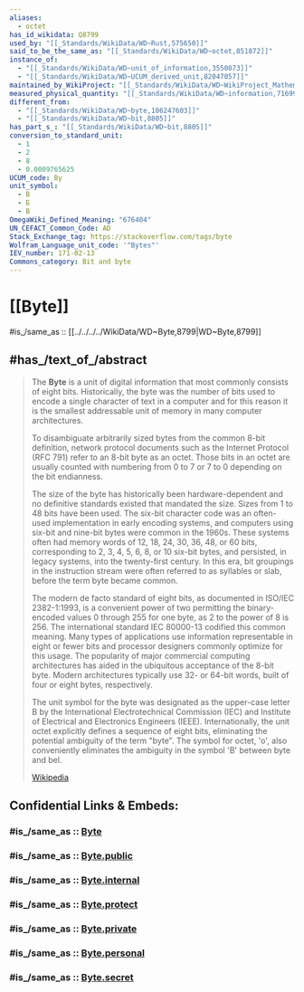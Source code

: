 ```yaml
---
aliases:
  - octet
has_id_wikidata: Q8799
used_by: "[[_Standards/WikiData/WD~Rust,575650]]"
said_to_be_the_same_as: "[[_Standards/WikiData/WD~octet,851872]]"
instance_of:
  - "[[_Standards/WikiData/WD~unit_of_information,3550873]]"
  - "[[_Standards/WikiData/WD~UCUM_derived_unit,82047057]]"
maintained_by_WikiProject: "[[_Standards/WikiData/WD~WikiProject_Mathematics,8487137]]"
measured_physical_quantity: "[[_Standards/WikiData/WD~information,71699827]]"
different_from:
  - "[[_Standards/WikiData/WD~byte,106247603]]"
  - "[[_Standards/WikiData/WD~bit,8805]]"
has_part_s_: "[[_Standards/WikiData/WD~bit,8805]]"
conversion_to_standard_unit:
  - 1
  - 2
  - 8
  - 0.0009765625
UCUM_code: By
unit_symbol:
  - B
  - Б
  - B
OmegaWiki_Defined_Meaning: "676404"
UN_CEFACT_Common_Code: AD
Stack_Exchange_tag: https://stackoverflow.com/tags/byte
Wolfram_Language_unit_code: '"Bytes"'
IEV_number: 171-02-13
Commons_category: Bit and byte
---
```


# [[Byte]] 

#is_/same_as :: [[../../../../WikiData/WD~Byte,8799|WD~Byte,8799]] 

## #has_/text_of_/abstract 

> The **Byte** is a unit of digital information that most commonly consists of eight bits. 
> Historically, the byte was the number of bits used to encode a single character of text in a computer 
> and for this reason it is the smallest addressable unit of memory in many computer architectures. 
> 
> To disambiguate arbitrarily sized bytes from the common 8-bit definition, 
> network protocol documents such as the Internet Protocol (RFC 791) 
> refer to an 8-bit byte as an octet. 
> Those bits in an octet are usually counted with numbering from 0 to 7 
> or 7 to 0 depending on the bit endianness.
>
> The size of the byte has historically been hardware-dependent and no definitive standards existed that mandated the size. Sizes from 1 to 48 bits have been used. The six-bit character code was an often-used implementation in early encoding systems, and computers using six-bit and nine-bit bytes were common in the 1960s. These systems often had memory words of 12, 18, 24, 30, 36, 48, or 60 bits, corresponding to 2, 3, 4, 5, 6, 8, or 10 six-bit bytes, and persisted, in legacy systems, into the twenty-first century.  In this era, bit groupings in the instruction stream were often referred to as syllables or slab, before the term byte became common.
>
> The modern de facto standard of eight bits, as documented in ISO/IEC 2382-1:1993, is a convenient power of two permitting the binary-encoded values 0 through 255 for one byte, as 2 to the power of 8 is 256. The international standard IEC 80000-13 codified this common meaning. Many types of applications use information representable in eight or fewer bits and processor designers commonly optimize for this usage. The popularity of major commercial computing architectures has aided in the ubiquitous acceptance of the 8-bit byte. Modern architectures typically use 32- or 64-bit words, built of four or eight bytes, respectively.
>
> The unit symbol for the byte was designated as the upper-case letter B by the International Electrotechnical Commission (IEC) and Institute of Electrical and Electronics Engineers (IEEE). Internationally, the unit octet explicitly defines a sequence of eight bits, eliminating the potential ambiguity of the term "byte". The symbol for octet, 'o', also conveniently eliminates the ambiguity in the symbol 'B' between byte and bel.
>
> [Wikipedia](https://en.wikipedia.org/wiki/Byte) 


## Confidential Links & Embeds: 

### #is_/same_as :: [Byte](/_Standards/Mathematics/Number/Numeral_System/Binary_numeral_System/Byte.md) 

### #is_/same_as :: [Byte.public](/_public/Mathematics/Number/Numeral_System/Binary_numeral_System/Byte.public.md) 

### #is_/same_as :: [Byte.internal](/_internal/Mathematics/Number/Numeral_System/Binary_numeral_System/Byte.internal.md) 

### #is_/same_as :: [Byte.protect](/_protect/Mathematics/Number/Numeral_System/Binary_numeral_System/Byte.protect.md) 

### #is_/same_as :: [Byte.private](/_private/Mathematics/Number/Numeral_System/Binary_numeral_System/Byte.private.md) 

### #is_/same_as :: [Byte.personal](/_personal/Mathematics/Number/Numeral_System/Binary_numeral_System/Byte.personal.md) 

### #is_/same_as :: [Byte.secret](/_secret/Mathematics/Number/Numeral_System/Binary_numeral_System/Byte.secret.md)

